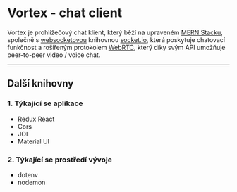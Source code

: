 # Vortex - chat client
Vortex je prohlížečový chat klient, který běží na upraveném [MERN Stacku](https://www.mongodb.com/mern-stack), společně s [websocketovou](https://en.wikipedia.org/wiki/WebSocket) knihovnou [socket.io](https://socket.io/), která poskytuje chatovací funkčnost a rošířeným protokolem [WebRTC](https://webrtc.org/), který díky svým API umožňuje peer-to-peer video / voice chat. 
***
## Další knihovny 

### 1.  Týkající se aplikace
+ Redux React
+ Cors
+ JOI
+ Material UI
### 2. Týkající se prostředí vývoje
+ dotenv
+ nodemon
